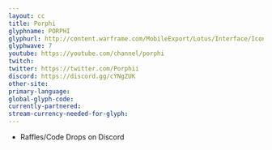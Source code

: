 ```yaml
---
layout: cc
title: Porphi
glyphname: PORPHI
glyphurl: http://content.warframe.com/MobileExport/Lotus/Interface/Icons/Player/ContentCreators/Porphi.png
glyphwave: 7
youtube: https://youtube.com/channel/porphi
twitch: 
twitter: https://twitter.com/Porphii
discord: https://discord.gg/cYNgZUK
other-site: 
primary-language: 
global-glyph-code: 
currently-partnered: 
stream-currency-needed-for-glyph: 
---
```

* Raffles/Code Drops on Discord
